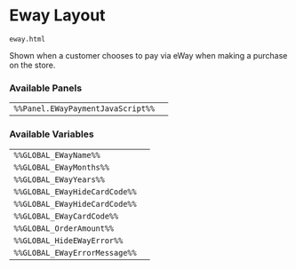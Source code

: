 # Eway Layout

`eway.html`

Shown when a customer chooses to pay via eWay when making a purchase on the store.

### Available Panels
|||
|---|---|
| `%%Panel.EWayPaymentJavaScript%%` |

### Available Variables
|||
|---|---|
| `%%GLOBAL_EWayName%%` |
| `%%GLOBAL_EWayMonths%%` |
| `%%GLOBAL_EWayYears%%` |
| `%%GLOBAL_EWayHideCardCode%%` |
| `%%GLOBAL_EWayHideCardCode%%` |
| `%%GLOBAL_EWayCardCode%%` |
| `%%GLOBAL_OrderAmount%%` |
| `%%GLOBAL_HideEWayError%%` |
| `%%GLOBAL_EWayErrorMessage%%` |
